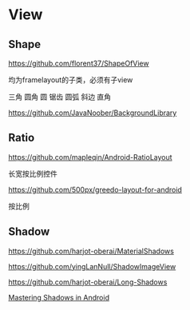 # View

## Shape

https://github.com/florent37/ShapeOfView

均为framelayout的子类，必须有子view

三角 圆角 圆 锯齿 圆弧 斜边 直角

https://github.com/JavaNoober/BackgroundLibrary



## Ratio

https://github.com/mapleqin/Android-RatioLayout

长宽按比例控件

https://github.com/500px/greedo-layout-for-android

按比例



## Shadow

https://github.com/harjot-oberai/MaterialShadows

https://github.com/yingLanNull/ShadowImageView

https://github.com/harjot-oberai/Long-Shadows



[Mastering Shadows in Android](https://medium.com/android-news/mastering-shadows-in-android-e883ad2c9d5b)